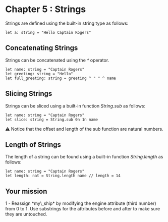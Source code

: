 # Chapter 5 : Strings

<dialog character="mechanics">Red alert captain! When you powered the ship, the engines exploded... Seems like someone sabotaged the igniter! We should find out later. For now, you need to replace the damaged part.</dialog>

Strings are defined using the built-in string type as follows:

```
let a: string = "Hello Captain Rogers"
```

## Concatenating Strings

Strings can be concatenated using the _^_ operator.

```
let name: string = "Captain Rogers"
let greeting: string = "Hello"
let full_greeting: string = greeting ^ " " ^ name
```

## Slicing Strings

Strings can be sliced using a built-in function _String.sub_ as follows:

```
let name: string = "Captain Rogers"
let slice: string = String.sub 0n 1n name
```

⚠️ Notice that the offset and length of the sub function are natural numbers.

## Length of Strings

The length of a string can be found using a built-in function _String.length_ as follows:

```
let name: string = "Captain Rogers"
let length: nat = String.length name // length = 14
```

## Your mission

<!-- prettier-ignore -->1 - Reassign *my\_ship* by modifying the engine attribute (third number) from 0 to 1. Use substrings for the attributes before and after to make sure they are untouched.
